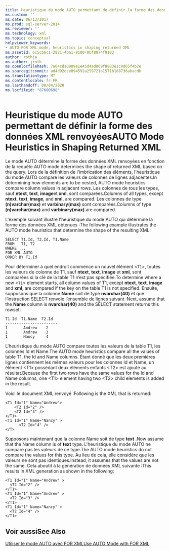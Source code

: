 ```yaml
---
title: Heuristique du mode AUTO permettant de définir la forme des données XML renvoyées | Microsoft Docs
ms.custom: ''
ms.date: 06/13/2017
ms.prod: sql-server-2014
ms.reviewer: ''
ms.technology: xml
ms.topic: conceptual
helpviewer_keywords:
- AUTO FOR XML mode, heuristics in shaping returned XML
ms.assetid: 6c5cb6c1-2921-4ba1-8100-0bf8074f9103
author: rothja
ms.author: jroth
ms.openlocfilehash: 7a64cda8989e1e45d4ad869f8883e1c9d65f4b7e
ms.sourcegitcommit: ad4d92dce894592a259721a1571b1d8736abacdb
ms.translationtype: MT
ms.contentlocale: fr-FR
ms.lasthandoff: 08/04/2020
ms.locfileid: "87600698"
---
```

# <a name="auto-mode-heuristics-in-shaping-returned-xml"></a><span data-ttu-id="50375-102">Heuristique du mode AUTO permettant de définir la forme des données XML renvoyées</span><span class="sxs-lookup"><span data-stu-id="50375-102">AUTO Mode Heuristics in Shaping Returned XML</span></span>
  <span data-ttu-id="50375-103">Le mode AUTO détermine la forme des données XML renvoyées en fonction de la requête.</span><span class="sxs-lookup"><span data-stu-id="50375-103">AUTO mode determines the shape of returned XML based on the query.</span></span> <span data-ttu-id="50375-104">Lors de la définition de l'imbrication des éléments, l'heuristique du mode AUTO compare les valeurs de colonnes de lignes adjacentes.</span><span class="sxs-lookup"><span data-stu-id="50375-104">In determining how elements are to be nested, AUTO mode heuristics compare column values in adjacent rows.</span></span> <span data-ttu-id="50375-105">Les colonnes de tous les types, sauf **ntext**, **text**, **image**et **xml**, sont comparées.</span><span class="sxs-lookup"><span data-stu-id="50375-105">Columns of all types, except **ntext**, **text**, **image**, and **xml**, are compared.</span></span> <span data-ttu-id="50375-106">Les colonnes de type **(n)varchar(max)** et **varbinary(max)** sont comparées.</span><span class="sxs-lookup"><span data-stu-id="50375-106">Columns of type **(n)varchar(max)** and **varbinary(max)** are compared.</span></span>  
  
 <span data-ttu-id="50375-107">L'exemple suivant illustre l'heuristique du mode AUTO qui détermine la forme des données XML obtenues :</span><span class="sxs-lookup"><span data-stu-id="50375-107">The following example illustrates the AUTO mode heuristics that determine the shape of the resulting XML:</span></span>  
  
```  
SELECT T1.Id, T2.Id, T1.Name  
FROM   T1, T2  
WHERE ...  
FOR XML AUTO  
ORDER BY T1.Id  
```  
  
 <span data-ttu-id="50375-108">Pour déterminer à quel endroit commence un nouvel élément <`T1`>, toutes les valeurs de colonne de T1, sauf **ntext**, **text**, **image** et **xml**, sont comparées si la clé de la table T1 n’est pas spécifiée.</span><span class="sxs-lookup"><span data-stu-id="50375-108">To determine where a new <`T1`> element starts, all column values of T1, except **ntext**, **text**, **image** and **xml**, are compared if the key on the table T1 is not specified.</span></span> <span data-ttu-id="50375-109">Ensuite, supposons que la colonne **Name** soit de type **nvarchar(40)** et que l’instruction SELECT renvoie l’ensemble de lignes suivant :</span><span class="sxs-lookup"><span data-stu-id="50375-109">Next, assume that the **Name** column is **nvarchar(40)** and the SELECT statement returns this rowset:</span></span>  
  
```  
T1.Id  T1.Name  T2.Id  
-----------------------  
1       Andrew    2  
1       Andrew    3  
1       Nancy     4  
```  
  
 <span data-ttu-id="50375-110">L'heuristique du mode AUTO compare toutes les valeurs de la table T1, les colonnes Id et Name.</span><span class="sxs-lookup"><span data-stu-id="50375-110">The AUTO mode heuristics compare all the values of table T1, the Id and Name columns.</span></span> <span data-ttu-id="50375-111">Étant donné que les deux premières lignes contiennent les mêmes valeurs pour les colonnes Id et Name, un élément \<T1> possédant deux éléments enfants \<T2> est ajouté au résultat.</span><span class="sxs-lookup"><span data-stu-id="50375-111">Because the first two rows have the same values for the Id and Name columns, one \<T1> element having two \<T2> child elements is added in the result.</span></span>  
  
 <span data-ttu-id="50375-112">Voici le document XML renvoyé :</span><span class="sxs-lookup"><span data-stu-id="50375-112">Following is the XML that is returned:</span></span>  
  
```  
<T1 Id="1" Name="Andrew">  
    <T2 Id="2" />  
    <T2 Id="3" />  
</T1>  
<T1 Id="1" Name="Nancy" >  
      <T2 Id="4" />  
</T>  
```  
  
 <span data-ttu-id="50375-113">Supposons maintenant que la colonne Name soit de type **text** .</span><span class="sxs-lookup"><span data-stu-id="50375-113">Now assume that the Name column is of **text** type.</span></span> <span data-ttu-id="50375-114">L'heuristique du mode AUTO ne compare pas les valeurs de ce type.</span><span class="sxs-lookup"><span data-stu-id="50375-114">The AUTO mode heuristics do not compare the values for this type.</span></span> <span data-ttu-id="50375-115">Au lieu de cela, elle considère que les valeurs ne sont pas identiques.</span><span class="sxs-lookup"><span data-stu-id="50375-115">Instead, it assumes that the values are not the same.</span></span> <span data-ttu-id="50375-116">Cela aboutit à la génération de données XML suivante :</span><span class="sxs-lookup"><span data-stu-id="50375-116">This results in XML generation as shown in the following:</span></span>  
  
```  
<T1 Id="1" Name="Andrew" >  
  <T2 Id="2" />  
</T1>  
<T1 Id="1" Name="Andrew" >  
  <T2 Id="3" />  
</T1>  
<T1 Id="1" Name="Nancy" >  
  <T2 Id="4" />  
</T1>  
```  
  
## <a name="see-also"></a><span data-ttu-id="50375-117">Voir aussi</span><span class="sxs-lookup"><span data-stu-id="50375-117">See Also</span></span>  
 [<span data-ttu-id="50375-118">Utiliser le mode AUTO avec FOR XML</span><span class="sxs-lookup"><span data-stu-id="50375-118">Use AUTO Mode with FOR XML</span></span>](use-auto-mode-with-for-xml.md)  
  
  

